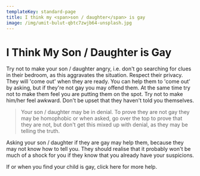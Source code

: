 ```yaml
---
templateKey: standard-page
title: I think my <span>son / daughter</span> is gay
image: /img/umit-bulut-qbtc7zwjb64-unsplash.jpg
---
```

# I Think My Son / Daughter is Gay

Try not to make your son / daughter angry, i.e. don't go searching for clues in their bedroom, as this aggravates the situation. Respect their privacy. They will 'come out' when they are ready. You can help them to 'come out' by asking, but if they're not gay you may offend them. At the same time try not to make them feel you are putting them on the spot. Try not to make him/her feel awkward. Don't be upset that they haven't told you themselves.

> Your son / daughter may be in denial. To prove they are not gay they may be homophobic or when asked, go over the top to prove that they are not, but don't get this mixed up with denial, as they may be telling the truth.

Asking your son / daughter if they are gay may help them, because they may not know how to tell you. They should realise that it probably won't be much of a shock for you if they know that you already have your suspicions.

If or when you find your child is gay, click here for more help.